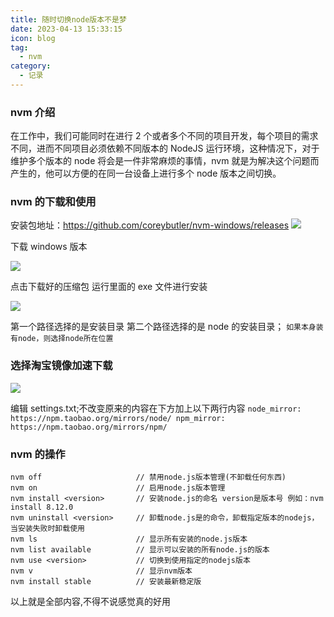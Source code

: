 ```yaml
---
title: 随时切换node版本不是梦
date: 2023-04-13 15:33:15
icon: blog
tag:
  - nvm
category:
  - 记录
---
```


### nvm 介绍

在工作中，我们可能同时在进行 2 个或者多个不同的项目开发，每个项目的需求不同，进而不同项目必须依赖不同版本的 NodeJS 运行环境，这种情况下，对于维护多个版本的 node 将会是一件非常麻烦的事情，nvm 就是为解决这个问题而产生的，他可以方便的在同一台设备上进行多个 node 版本之间切换。

### nvm 的下载和使用

安装包地址：https://github.com/coreybutler/nvm-windows/releases
![](https://lmy-1311156074.cos.ap-nanjing.myqcloud.com/test/QQ%E6%88%AA%E5%9B%BE20230413154837.png)

下载 windows 版本

![](https://lmy-1311156074.cos.ap-nanjing.myqcloud.com/test/QQ%E6%88%AA%E5%9B%BE20230413155112.png)

点击下载好的压缩包 运行里面的 exe 文件进行安装

![](https://lmy-1311156074.cos.ap-nanjing.myqcloud.com/test/QQ%E6%88%AA%E5%9B%BE20230413155223.png)

第一个路径选择的是安装目录
第二个路径选择的是 node 的安装目录；
`如果本身装有node，则选择node所在位置`

### 选择淘宝镜像加速下载

![](https://lmy-1311156074.cos.ap-nanjing.myqcloud.com/test/QQ%E6%88%AA%E5%9B%BE20230413155504.png)

编辑 settings.txt;不改变原来的内容在下方加上以下两行内容
`node_mirror: https://npm.taobao.org/mirrors/node/
npm_mirror: https://npm.taobao.org/mirrors/npm/`

### nvm 的操作

```
nvm off                     // 禁用node.js版本管理(不卸载任何东西)
nvm on                      // 启用node.js版本管理
nvm install <version>       // 安装node.js的命名 version是版本号 例如：nvm install 8.12.0
nvm uninstall <version>     // 卸载node.js是的命令，卸载指定版本的nodejs，当安装失败时卸载使用
nvm ls                      // 显示所有安装的node.js版本
nvm list available          // 显示可以安装的所有node.js的版本
nvm use <version>           // 切换到使用指定的nodejs版本
nvm v                       // 显示nvm版本
nvm install stable          // 安装最新稳定版
```

以上就是全部内容,不得不说感觉真的好用
